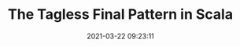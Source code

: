 ---
layout: post
title:  "The Tagless Final Pattern in Scala"
date:   2021-03-22 09:23:11
comments: true
categories: scala akka
tags:
    - scala
    - functional-programming
summary: "Whether we prefer to use object-oriented programming or functional programming, every paradigm has its own patterns to manage dependencies among modules when managing big programs. In recent years, functional programmers prefer the Tagless Final pattern."
social-share: true
social-title: "The Tagless Final Pattern in Scala"
social-tags: "Scala, FunctionalProgramming"
math: false
baeldung: https://www.baeldung.com/scala/tagless-final-pattern
---